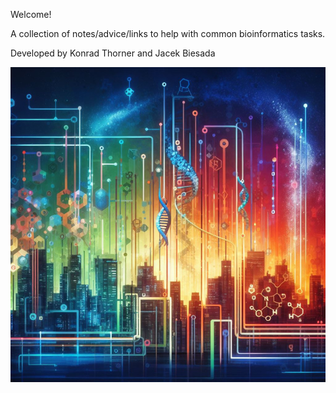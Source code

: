 Welcome!

A collection of notes/advice/links to help with common bioinformatics tasks.

Developed by Konrad Thorner and Jacek Biesada

![bioinformatics](/images/bioinformatics.jpeg)
